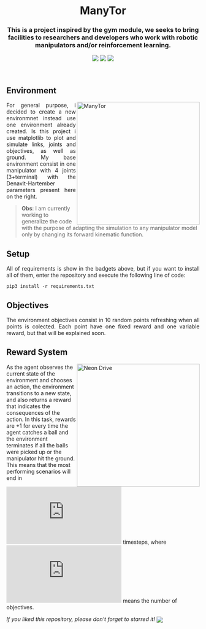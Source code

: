 
<h1 align="center">ManyTor</h1>
<h3 align="center">This is a project inspired by the gym module, we seeks to bring facilities to researchers and developers who work with robotic manipulators and/or reinforcement learning.</h3>

<p align="center"> 
  <img src="https://img.shields.io/badge/Vispy-v0.6.4-blue"/>
  <img src="https://img.shields.io/badge/Numpy-v1.18.2-blue"/>
  <img src="https://img.shields.io/badge/Tqdm-v4.42.1-blue"/>
</p>
<br/>

## Environment
<p align="justify"> 
  <img src="https://i.imgur.com/IyulesQ.png" alt="ManyTor" align="right" width="320">
  <a>For general purpose, i decided to create a new environmnet instead use one environment already created.
Is this project i use matplotlib to plot and simulate links, joints and objectives, as well as ground.
My base environment consist in one manipulator with 4 joints (3+terminal) with the Denavit-Hartember parameters present here on the right. </a>  
</p>
  
>**Obs**: I am currently working to generalize the code with the purpose of adapting the simulation to any manipulator model only by changing its forward kinematic function.

## Setup
<p align="justify"> 
 <a>All of requirements is show in the badgets above, but if you want to install all of them, enter the repository and execute the following line of code:</a>
</p>

```shell
pip3 install -r requirements.txt
```
## Objectives
<p align="justify"> 
  <a> The environment objectives consist in 10 random points refreshing when all points is colected. Each point have one fixed reward and one variable reward, but that will be explained soon.
</a>
</p>


## Reward System
<p align="justify" float="left"> 
  <img src="https://media.giphy.com/media/Izd6ZTUl6JvnjqH1a1/giphy.webp" alt="Neon Drive" align="right" width="320">
  

  As the agent observes the current state of the environment and chooses an action, the environment transitions to a new state, and also returns a reward that indicates the consequences of  the action. In this task, rewards are +1 for every time the agent catches a ball and the environment terminates if all the balls were picked up or the manipulator hit the ground. This means that the most performing scenarios will end in ![equation](https://latex.codecogs.com/gif.latex?x) timesteps, where ![equation](https://latex.codecogs.com/gif.latex?x) means the number of objectives.
  
</p>

<p align="justify"> 
  <a><em>If you liked this repository, please don't forget to starred it!</em></a>  <img src="https://img.shields.io/github/stars/victorkich/Neon-Drive-Reinforcement-Learning?style=social" align="center"/>
</p>
